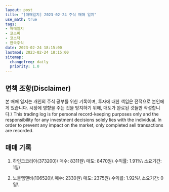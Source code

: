 ```yaml
---
layout: post
title: "[매매일지] 2023-02-24 주식 매매 일지"
use_math: true
tags:
- 매매일지
- 코스피
- 코스닥
- 한국주식
date: 2023-02-24 18:15:00
lastmod: 2023-02-24 18:15:00
sitemap:
  changefreq: daily
  priority: 1.0
---
```



## 면책 조항(Disclaimer)
본 매매 일지는 개인의 주식 공부를 위한 기록이며, 투자에 대한 책임은 전적으로 본인에게 있습니다. 시장에 영향을 주는 것을 방지하기 위해, 매도가 완료된 것들만 작성합니다.\\
This trading log is for personal record-keeping purposes only and the responsibility for any investment decisions solely lies with the individual. In order to prevent any impact on the market, only completed sell transactions are recorded.


## 매매 기록
1. 하인크코리아(373200)\\
매수: 8311원\\
매도: 8470원\\
수익률: 1.91%\\
소요기간: 1일\\


2. 노블엠앤비(106520)\\
매수: 2330원\\
매도: 2375원\\
수익률: 1.92%\\
소요기간: 0일\\


